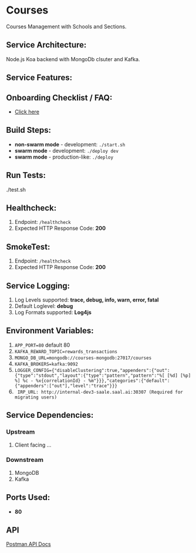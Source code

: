 # Courses
Courses Management with Schools and Sections.

## Service Architecture:
Node.js Koa backend with MongoDb clsuter and Kafka.

## Service Features:

## Onboarding Checklist / FAQ:
*  [Click here](./CheckList.md)

## Build Steps:
* **non-swarm mode** - development: `./start.sh`
* **swarm mode** - development: `./deploy dev`
* **swarm mode** - production-like: `./deploy`

## Run Tests:
./test.sh

## Healthcheck:

1.  Endpoint: `/healthcheck`
2.  Expected HTTP Response Code: **200**

## SmokeTest:
1.  Endpoint: `/healthcheck`
2.  Expected HTTP Response Code: **200**

## Service Logging:

1.  Log Levels supported: **trace, debug, info, warn, error, fatal**
2.  Default Loglevel: **debug**
3.  Log Formats supported: **Log4js**

## Environment Variables:

1.  `APP_PORT=80` default 80
2.  `KAFKA_REWARD_TOPIC=rewards_transactions`
3.  `MONGO_DB_URL=mongodb://courses-mongodb:27017/courses`
4.  `KAFKA_BROKERS=kafka:9092`
5.  `LOGGER_CONFIG={"disableClustering":true,"appenders":{"out":{"type":"stdout","layout":{"type":"pattern","pattern":"%[ [%d] [%p] %] %c - %x{correlationId} - %m"}}},"categories":{"default":{"appenders":["out"],"level":"trace"}}}`
6. ` IRP_URL: http://internal-dev3-saale.saal.ai:30307 (Required for migrating users)`


## Service Dependencies:
### Upstream
1. Client facing ...

### Downstream
1. MongoDB
2. Kafka

## Ports Used:
* **80**

## API
[Postman API Docs](https://documenter.getpostman.com/view/4891391/SWE58Kip)